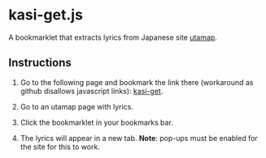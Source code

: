 # kasi-get.js
A bookmarklet that extracts lyrics from Japanese site [utamap](http://www.utamap.com).

## Instructions

1. Go to the following page and bookmark the link there (workaround as github disallows javascript links): [kasi-get](http://www.ceva24.co.uk/pages/kasi-get/).

2. Go to an utamap page with lyrics.

3. Click the bookmarklet in your bookmarks bar.

4. The lyrics will appear in a new tab. **Note**: pop-ups must be enabled for the site for this to work.
